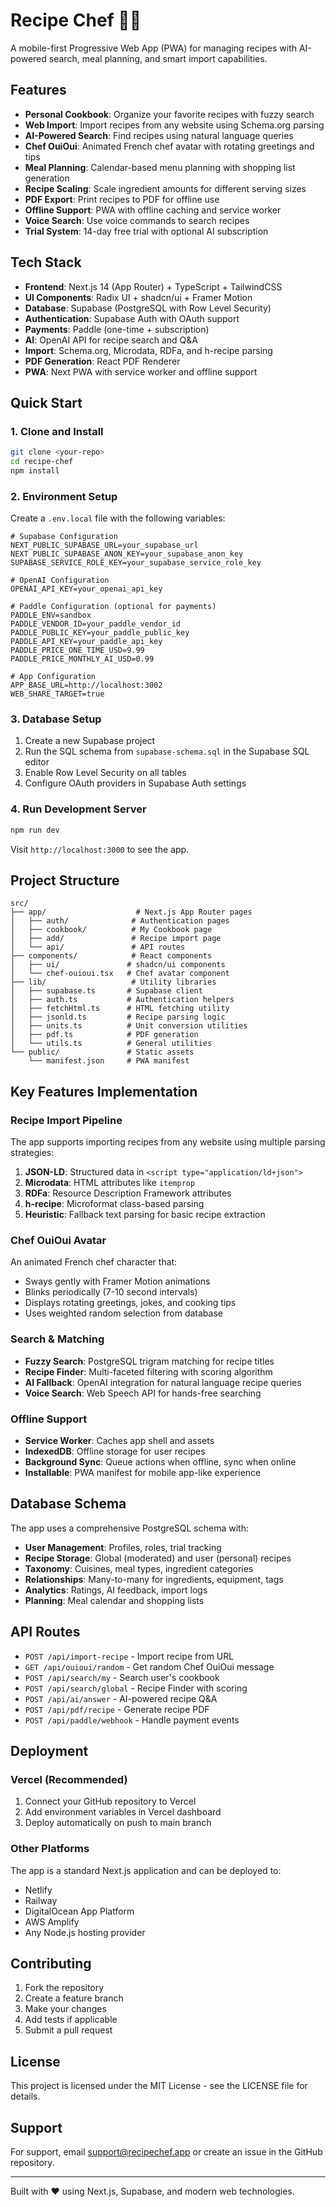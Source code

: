 # Recipe Chef 🧑‍🍳

A mobile-first Progressive Web App (PWA) for managing recipes with AI-powered search, meal planning, and smart import capabilities.

## Features

- **Personal Cookbook**: Organize your favorite recipes with fuzzy search
- **Web Import**: Import recipes from any website using Schema.org parsing
- **AI-Powered Search**: Find recipes using natural language queries
- **Chef OuiOui**: Animated French chef avatar with rotating greetings and tips
- **Meal Planning**: Calendar-based menu planning with shopping list generation
- **Recipe Scaling**: Scale ingredient amounts for different serving sizes
- **PDF Export**: Print recipes to PDF for offline use
- **Offline Support**: PWA with offline caching and service worker
- **Voice Search**: Use voice commands to search recipes
- **Trial System**: 14-day free trial with optional AI subscription

## Tech Stack

- **Frontend**: Next.js 14 (App Router) + TypeScript + TailwindCSS
- **UI Components**: Radix UI + shadcn/ui + Framer Motion
- **Database**: Supabase (PostgreSQL with Row Level Security)
- **Authentication**: Supabase Auth with OAuth support
- **Payments**: Paddle (one-time + subscription)
- **AI**: OpenAI API for recipe search and Q&A
- **Import**: Schema.org, Microdata, RDFa, and h-recipe parsing
- **PDF Generation**: React PDF Renderer
- **PWA**: Next PWA with service worker and offline support

## Quick Start

### 1. Clone and Install

```bash
git clone <your-repo>
cd recipe-chef
npm install
```

### 2. Environment Setup

Create a `.env.local` file with the following variables:

```env
# Supabase Configuration
NEXT_PUBLIC_SUPABASE_URL=your_supabase_url
NEXT_PUBLIC_SUPABASE_ANON_KEY=your_supabase_anon_key
SUPABASE_SERVICE_ROLE_KEY=your_supabase_service_role_key

# OpenAI Configuration
OPENAI_API_KEY=your_openai_api_key

# Paddle Configuration (optional for payments)
PADDLE_ENV=sandbox
PADDLE_VENDOR_ID=your_paddle_vendor_id
PADDLE_PUBLIC_KEY=your_paddle_public_key
PADDLE_API_KEY=your_paddle_api_key
PADDLE_PRICE_ONE_TIME_USD=9.99
PADDLE_PRICE_MONTHLY_AI_USD=0.99

# App Configuration
APP_BASE_URL=http://localhost:3002
WEB_SHARE_TARGET=true
```

### 3. Database Setup

1. Create a new Supabase project
2. Run the SQL schema from `supabase-schema.sql` in the Supabase SQL editor
3. Enable Row Level Security on all tables
4. Configure OAuth providers in Supabase Auth settings

### 4. Run Development Server

```bash
npm run dev
```

Visit `http://localhost:3000` to see the app.

## Project Structure

```
src/
├── app/                    # Next.js App Router pages
│   ├── auth/              # Authentication pages
│   ├── cookbook/          # My Cookbook page
│   ├── add/               # Recipe import page
│   └── api/               # API routes
├── components/            # React components
│   ├── ui/               # shadcn/ui components
│   └── chef-ouioui.tsx   # Chef avatar component
├── lib/                   # Utility libraries
│   ├── supabase.ts       # Supabase client
│   ├── auth.ts           # Authentication helpers
│   ├── fetchHtml.ts      # HTML fetching utility
│   ├── jsonld.ts         # Recipe parsing logic
│   ├── units.ts          # Unit conversion utilities
│   ├── pdf.ts            # PDF generation
│   └── utils.ts          # General utilities
└── public/               # Static assets
    └── manifest.json     # PWA manifest
```

## Key Features Implementation

### Recipe Import Pipeline

The app supports importing recipes from any website using multiple parsing strategies:

1. **JSON-LD**: Structured data in `<script type="application/ld+json">`
2. **Microdata**: HTML attributes like `itemprop`
3. **RDFa**: Resource Description Framework attributes
4. **h-recipe**: Microformat class-based parsing
5. **Heuristic**: Fallback text parsing for basic recipe extraction

### Chef OuiOui Avatar

An animated French chef character that:
- Sways gently with Framer Motion animations
- Blinks periodically (7-10 second intervals)
- Displays rotating greetings, jokes, and cooking tips
- Uses weighted random selection from database

### Search & Matching

- **Fuzzy Search**: PostgreSQL trigram matching for recipe titles
- **Recipe Finder**: Multi-faceted filtering with scoring algorithm
- **AI Fallback**: OpenAI integration for natural language recipe queries
- **Voice Search**: Web Speech API for hands-free searching

### Offline Support

- **Service Worker**: Caches app shell and assets
- **IndexedDB**: Offline storage for user recipes
- **Background Sync**: Queue actions when offline, sync when online
- **Installable**: PWA manifest for mobile app-like experience

## Database Schema

The app uses a comprehensive PostgreSQL schema with:

- **User Management**: Profiles, roles, trial tracking
- **Recipe Storage**: Global (moderated) and user (personal) recipes
- **Taxonomy**: Cuisines, meal types, ingredient categories
- **Relationships**: Many-to-many for ingredients, equipment, tags
- **Analytics**: Ratings, AI feedback, import logs
- **Planning**: Meal calendar and shopping lists

## API Routes

- `POST /api/import-recipe` - Import recipe from URL
- `GET /api/ouioui/random` - Get random Chef OuiOui message
- `POST /api/search/my` - Search user's cookbook
- `POST /api/search/global` - Recipe Finder with scoring
- `POST /api/ai/answer` - AI-powered recipe Q&A
- `POST /api/pdf/recipe` - Generate recipe PDF
- `POST /api/paddle/webhook` - Handle payment events

## Deployment

### Vercel (Recommended)

1. Connect your GitHub repository to Vercel
2. Add environment variables in Vercel dashboard
3. Deploy automatically on push to main branch

### Other Platforms

The app is a standard Next.js application and can be deployed to:
- Netlify
- Railway
- DigitalOcean App Platform
- AWS Amplify
- Any Node.js hosting provider

## Contributing

1. Fork the repository
2. Create a feature branch
3. Make your changes
4. Add tests if applicable
5. Submit a pull request

## License

This project is licensed under the MIT License - see the LICENSE file for details.

## Support

For support, email support@recipechef.app or create an issue in the GitHub repository.

---

Built with ❤️ using Next.js, Supabase, and modern web technologies.